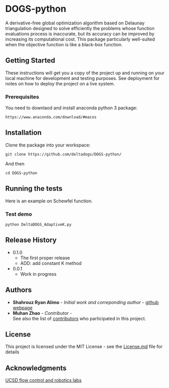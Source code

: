 # DOGS-python

A derivative-free global optimization algorithm based on Delaunay triangulation designed to solve efficiently the problems whose function evaluations process is inaccurate, but its accuracy can be improved by increasing its computational cost. This package particularly well-suited when the objective function is like a black-box function.

## Getting Started

These instructions will get you a copy of the project up and running on your local machine for development and testing purposes. See deployment for notes on how to deploy the project on a live system.

### Prerequisites
You need to downlaod and install anaconda python 3 package:

```
https://www.anaconda.com/download/#macos
```

## Installation
Clone the package into your workspace:

```
git clone https://github.com/deltadogs/DOGS-python/
```

And then 

```
cd DOGS-python
```


## Running the tests

Here is an example on Schewfel function. 

### Test demo


```
python DeltaDOGS_AdaptiveK.py
```

## Release History


* 0.1.0
    * The first proper release
    * ADD: add constant K method 
* 0.0.1
    * Work in progress


## Authors

* **Shahrouz Ryan Alimo** - *Initial work and correponding author* - [github](https://github.com/salimoha) [webpage](https://acsweb.ucsd.edu/~salimoha/)
* **Muhan Zhao** - *Contributor* -  
See also the list of [contributors](https://github.com/your/project/contributors) who participated in this project.

## License

This project is licensed under the MIT License - see the [License.md](License.md) file for details

## Acknowledgments

[UCSD flow control and robotics labs](https://www.ucsdrobotics.org/derivative-free-optimization) 




